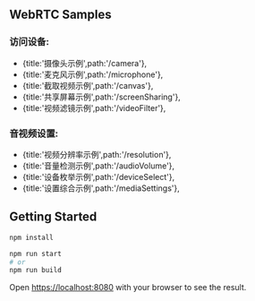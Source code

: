 ##  WebRTC Samples

### 访问设备:
-   {title:'摄像头示例',path:'/camera'},
-   {title:'麦克风示例',path:'/microphone'},
-   {title:'截取视频示例',path:'/canvas'},
-   {title:'共享屏幕示例',path:'/screenSharing'},
-   {title:'视频滤镜示例',path:'/videoFilter'},
### 音视频设置:
-   {title:'视频分辨率示例',path:'/resolution'},
-   {title:'音量检测示例',path:'/audioVolume'},
-   {title:'设备枚举示例',path:'/deviceSelect'},
-   {title:'设置综合示例',path:'/mediaSettings'},


## Getting Started
```bash
npm install

npm run start
# or
npm run build
```

Open [https://localhost:8080](https://localhost:8080) with your browser to see the result.


